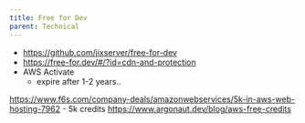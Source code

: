 ```yaml
---
title: Free for Dev
parent: Technical
---
```


- <https://github.com/jixserver/free-for-dev>
- <https://free-for.dev/#/?id=cdn-and-protection>
- AWS Activate
	- expire after 1-2 years..

https://www.f6s.com/company-deals/amazonwebservices/5k-in-aws-web-hosting-7962 - 5k credits
https://www.argonaut.dev/blog/aws-free-credits
